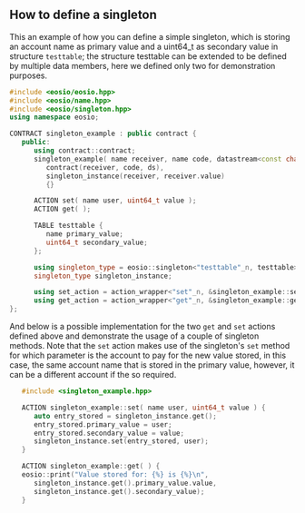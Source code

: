 ## How to define a singleton

This an example of how you can define a simple singleton, which is storing an account name as primary value and a uint64_t as secondary value in structure `testtable`; the structure testtable can be extended to be defined by multiple data members, here we defined only two for demonstration purposes.

```cpp
#include <eosio/eosio.hpp>
#include <eosio/name.hpp>
#include <eosio/singleton.hpp>
using namespace eosio;

CONTRACT singleton_example : public contract {
   public:
      using contract::contract;
      singleton_example( name receiver, name code, datastream<const char*> ds ) :
         contract(receiver, code, ds),
         singleton_instance(receiver, receiver.value)
         {}

      ACTION set( name user, uint64_t value );
      ACTION get( );

      TABLE testtable {
         name primary_value;
         uint64_t secondary_value;
      };

      using singleton_type = eosio::singleton<"testtable"_n, testtable>;
      singleton_type singleton_instance;

      using set_action = action_wrapper<"set"_n, &singleton_example::set>;
      using get_action = action_wrapper<"get"_n, &singleton_example::get>;
};
```

And below is a possible implementation for the two `get` and `set` actions defined above and demonstrate the usage of a couple of singleton methods. Note that the `set` action makes use of the singleton's `set` method for which parameter is the account to pay for the new value stored, in this case, the same account name that is stored in the primary value, however, it can be a different account if the so required.

```cpp
   #include <singleton_example.hpp>

   ACTION singleton_example::set( name user, uint64_t value ) {
      auto entry_stored = singleton_instance.get();
      entry_stored.primary_value = user;
      entry_stored.secondary_value = value;
      singleton_instance.set(entry_stored, user);
   }

   ACTION singleton_example::get( ) {
   eosio::print("Value stored for: {%} is {%}\n", 
      singleton_instance.get().primary_value.value,
      singleton_instance.get().secondary_value);
   }
```